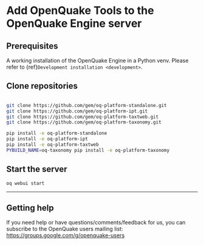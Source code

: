 # Add OpenQuake Tools to the OpenQuake Engine server

## Prerequisites

A working installation of the OpenQuake Engine in a Python venv. Please refer to {ref}`Development installation <development>`.


## Clone repositories

```bash

git clone https://github.com/gem/oq-platform-standalone.git
git clone https://github.com/gem/oq-platform-ipt.git
git clone https://github.com/gem/oq-platform-taxtweb.git
git clone https://github.com/gem/oq-platform-taxonomy.git

pip install -e oq-platform-standalone
pip install -e oq-platform-ipt
pip install -e oq-platform-taxtweb
PYBUILD_NAME=oq-taxonomy pip install -e oq-platform-taxonomy
```

## Start the server

```bash
oq webui start
```

***

## Getting help
If you need help or have questions/comments/feedback for us, you can subscribe to the OpenQuake users mailing list: https://groups.google.com/g/openquake-users
